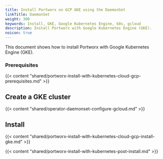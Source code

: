```yaml
---
title: Install Portworx on GCP GKE using the DaemonSet
linkTitle: DaemonSet
weight: 300
keywords: Install, GKE, Google Kubernetes Engine, k8s, gcloud
description: Install Portworx with Google Kubernetes Engine (GKE).
noicon: true
---
```


This document shows how to install Portworx with Google Kubernetes Engine (GKE).

### Prerequisites

{{< content "shared/portworx-install-with-kubernetes-cloud-gcp-prerequisites.md" >}}

## Create a GKE cluster

{{< content "shared/operator-daemonset-configure-gcloud.md" >}}

## Install

{{< content "shared/portworx-install-with-kubernetes-cloud-gcp-install-gke.md" >}}

{{< content "shared/portworx-install-with-kubernetes-post-install.md" >}}
